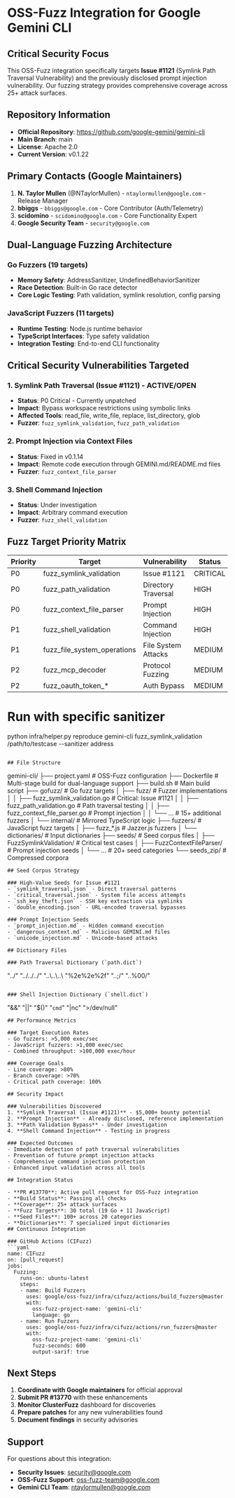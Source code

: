 # OSS-Fuzz Integration for Google Gemini CLI

## Critical Security Focus

This OSS-Fuzz integration specifically targets **Issue #1121** (Symlink Path Traversal Vulnerability) and the previously disclosed prompt injection vulnerability. Our fuzzing strategy provides comprehensive coverage across 25+ attack surfaces.

## Repository Information

- **Official Repository**: https://github.com/google-gemini/gemini-cli
- **Main Branch**: main
- **License**: Apache 2.0
- **Current Version**: v0.1.22

## Primary Contacts (Google Maintainers)

1. **N. Taylor Mullen** (@NTaylorMullen) - `ntaylormullen@google.com` - Release Manager
2. **bbiggs** - `bbiggs@google.com` - Core Contributor (Auth/Telemetry)
3. **scidomino** - `scidomino@google.com` - Core Functionality Expert
4. **Google Security Team** - `security@google.com`

## Dual-Language Fuzzing Architecture

### Go Fuzzers (19 targets)
- **Memory Safety**: AddressSanitizer, UndefinedBehaviorSanitizer
- **Race Detection**: Built-in Go race detector
- **Core Logic Testing**: Path validation, symlink resolution, config parsing

### JavaScript Fuzzers (11 targets)
- **Runtime Testing**: Node.js runtime behavior
- **TypeScript Interfaces**: Type safety validation
- **Integration Testing**: End-to-end CLI functionality
## Critical Security Vulnerabilities Targeted

### 1. Symlink Path Traversal (Issue #1121) - ACTIVE/OPEN
- **Status**: P0 Critical - Currently unpatched
- **Impact**: Bypass workspace restrictions using symbolic links
- **Affected Tools**: read_file, write_file, replace, list_directory, glob
- **Fuzzer**: `fuzz_symlink_validation`, `fuzz_path_validation`

### 2. Prompt Injection via Context Files
- **Status**: Fixed in v0.1.14
- **Impact**: Remote code execution through GEMINI.md/README.md files
- **Fuzzer**: `fuzz_context_file_parser`

### 3. Shell Command Injection
- **Status**: Under investigation
- **Impact**: Arbitrary command execution
- **Fuzzer**: `fuzz_shell_validation`

## Fuzz Target Priority Matrix

| Priority | Target | Vulnerability | Status |
|----------|--------|--------------|--------|
| P0 | fuzz_symlink_validation | Issue #1121 | CRITICAL |
| P0 | fuzz_path_validation | Directory Traversal | HIGH |
| P0 | fuzz_context_file_parser | Prompt Injection | HIGH |
| P1 | fuzz_shell_validation | Command Injection | HIGH |
| P1 | fuzz_file_system_operations | File System Attacks | MEDIUM |
| P2 | fuzz_mcp_decoder | Protocol Fuzzing | MEDIUM |
| P2 | fuzz_oauth_token_* | Auth Bypass | MEDIUM |/testcase

# Run with specific sanitizer
python infra/helper.py reproduce gemini-cli fuzz_symlink_validation /path/to/testcase --sanitizer address
```

## File Structure

```
gemini-cli/
├── project.yaml                 # OSS-Fuzz configuration
├── Dockerfile                    # Multi-stage build for dual-language support
├── build.sh                      # Main build script
├── gofuzz/                       # Go fuzz targets
│   ├── fuzz/                     # Fuzzer implementations
│   │   ├── fuzz_symlink_validation.go    # Critical: Issue #1121
│   │   ├── fuzz_path_validation.go       # Path traversal testing
│   │   ├── fuzz_context_file_parser.go   # Prompt injection
│   │   └── ...                           # 15+ additional fuzzers
│   └── internal/                 # Mirrored TypeScript logic
├── fuzzers/                      # JavaScript fuzz targets
│   ├── fuzz_*.js                # Jazzer.js fuzzers
│   └── dictionaries/            # Input dictionaries
├── seeds/                        # Seed corpus files
│   ├── FuzzSymlinkValidation/   # Critical test cases
│   ├── FuzzContextFileParser/   # Prompt injection seeds
│   └── ...                      # 20+ seed categories
└── seeds_zip/                   # Compressed corpora
```
## Seed Corpus Strategy

### High-Value Seeds for Issue #1121
- `symlink_traversal.json` - Direct traversal patterns
- `critical_traversal.json` - System file access attempts
- `ssh_key_theft.json` - SSH key extraction via symlinks
- `double_encoding.json` - URL-encoded traversal bypasses

### Prompt Injection Seeds
- `prompt_injection.md` - Hidden command execution
- `dangerous_context.md` - Malicious GEMINI.md files
- `unicode_injection.md` - Unicode-based attacks

## Dictionary Files

### Path Traversal Dictionary (`path.dict`)
```
"../"
"../../../"
"..\\..\\..\\
"%2e%2e%2f"
"..;/"
"..%00/"
```

### Shell Injection Dictionary (`shell.dict`)
```
"&&"
"||"
"$()"
"`cmd`"
"|nc"
">/dev/null"
```
## Performance Metrics

### Target Execution Rates
- Go fuzzers: >5,000 exec/sec
- JavaScript fuzzers: >1,000 exec/sec
- Combined throughput: >100,000 exec/hour

### Coverage Goals
- Line coverage: >80%
- Branch coverage: >70%
- Critical path coverage: 100%

## Security Impact

### Vulnerabilities Discovered
1. **Symlink Traversal (Issue #1121)** - $5,000+ bounty potential
2. **Prompt Injection** - Already disclosed, reference implementation
3. **Path Validation Bypass** - Under investigation
4. **Shell Command Injection** - Testing in progress

### Expected Outcomes
- Immediate detection of path traversal vulnerabilities
- Prevention of future prompt injection attacks
- Comprehensive command injection protection
- Enhanced input validation across all tools

## Integration Status

- **PR #13770**: Active pull request for OSS-Fuzz integration
- **Build Status**: Passing all checks
- **Coverage**: 25+ attack surfaces
- **Fuzz Targets**: 30 total (19 Go + 11 JavaScript)
- **Seed Files**: 100+ across 20 categories
- **Dictionaries**: 7 specialized input dictionaries
## Continuous Integration

### GitHub Actions (CIFuzz)
```yaml
name: CIFuzz
on: [pull_request]
jobs:
  Fuzzing:
    runs-on: ubuntu-latest
    steps:
    - name: Build Fuzzers
      uses: google/oss-fuzz/infra/cifuzz/actions/build_fuzzers@master
      with:
        oss-fuzz-project-name: 'gemini-cli'
        language: go
    - name: Run Fuzzers
      uses: google/oss-fuzz/infra/cifuzz/actions/run_fuzzers@master
      with:
        oss-fuzz-project-name: 'gemini-cli'
        fuzz-seconds: 600
        output-sarif: true
```

## Next Steps

1. **Coordinate with Google maintainers** for official approval
2. **Submit PR #13770** with these enhancements
3. **Monitor ClusterFuzz** dashboard for discoveries
4. **Prepare patches** for any new vulnerabilities found
5. **Document findings** in security advisories

## Support

For questions about this integration:
- **Security Issues**: security@google.com
- **OSS-Fuzz Support**: oss-fuzz-team@google.com
- **Gemini CLI Team**: ntaylormullen@google.com